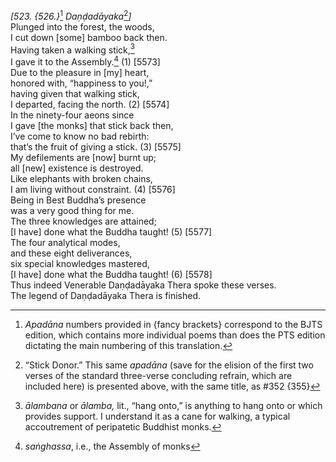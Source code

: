 *\[523. {526.}*[^1] *Daṇḍadāyaka*[^2]*\]*  
Plunged into the forest, the woods,  
I cut down \[some\] bamboo back then.  
Having taken a walking stick,[^3]  
I gave it to the Assembly.[^4] (1) \[5573\]  
Due to the pleasure in \[my\] heart,  
honored with, “happiness to you!,”  
having given that walking stick,  
I departed, facing the north. (2) \[5574\]  
In the ninety-four aeons since  
I gave \[the monks\] that stick back then,  
I’ve come to know no bad rebirth:  
that’s the fruit of giving a stick. (3) \[5575\]  
My defilements are \[now\] burnt up;  
all \[new\] existence is destroyed.  
Like elephants with broken chains,  
I am living without constraint. (4) \[5576\]  
Being in Best Buddha’s presence  
was a very good thing for me.  
The three knowledges are attained;  
\[I have\] done what the Buddha taught! (5) \[5577\]  
The four analytical modes,  
and these eight deliverances,  
six special knowledges mastered,  
\[I have\] done what the Buddha taught! (6) \[5578\]  
Thus indeed Venerable Daṇḍadāyaka Thera spoke these verses.  
The legend of Daṇḍadāyaka Thera is finished.  
[^1]: *Apadāna* numbers provided in {fancy brackets} correspond to the
    BJTS edition, which contains more individual poems than does the PTS
    edition dictating the main numbering of this translation.  
[^2]: “Stick Donor.” This same *apadāna* (save for the elision of the
    first two verses of the standard three-verse concluding refrain,
    which are included here) is presented above, with the same title, as
    \#352 {355}  
[^3]: *ālambana* or *ālamba,* lit., “hang onto,” is anything to hang
    onto or which provides support. I understand it as a cane for
    walking, a typical accoutrement of peripatetic Buddhist monks.  
[^4]: *saṅghassa*, i.e., the Assembly of monks
